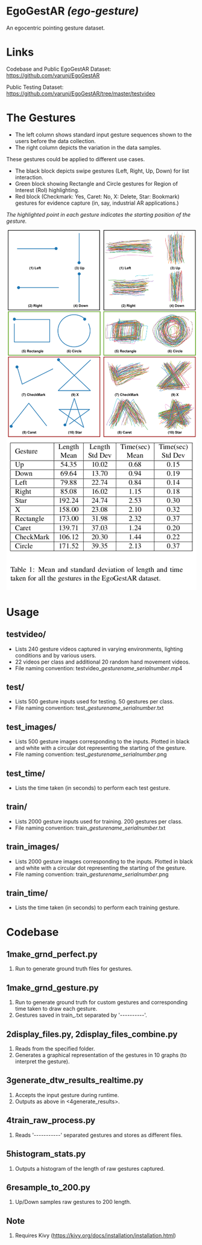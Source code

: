 # **EgoGestAR** *(ego-gesture)*
An egocentric pointing gesture dataset.

# Links
Codebase and Public EgoGestAR Dataset: https://github.com/varunj/EgoGestAR

Public Testing Dataset: https://github.com/varunj/EgoGestAR/tree/master/testvideo


# The Gestures
- The left column shows standard input gesture sequences shown to the users before the data collection.
- The right column depicts the variation in the data samples.

These gestures could be applied to different use cases. 
- The black block depicts swipe gestures (Left, Right, Up, Down) for list interaction.
- Green block showing Rectangle and Circle gestures for Region of Interest (RoI) highlighting.
- Red block (Checkmark: Yes, Caret: No, X: Delete, Star: Bookmark) gestures for evidence capture (in, say, industrial AR applications.)


*The highlighted point in each gesture indicates the starting position of the gesture.*

![](https://github.com/varunj/EgoGestAR/blob/master/ztemp_cvpreccv_webpage/pointgestar_img/fig4_fig5.png)
![](https://github.com/varunj/EgoGestAR/blob/master/z_stats_and_images/table1_stats.png)


# Usage

## testvideo/
- Lists 240 gesture videos captured in varying environments, lighting conditions and by various users. 
- 22 videos per class and additional 20 random hand movement videos.
- File naming convention: testvideo\_*gesturename*\_*serialnumber*.mp4 

## test/
- Lists 500 gesture inputs used for testing. 50 gestures per class.
- File naming convention: test\_*gesturename*\_*serialnumber*.txt 

## test_images/
- Lists 500 gesture images corresponding to the inputs. Plotted in black and white with a circular dot representing the starting of the gesture. 
- File naming convention: test\_*gesturename*\_*serialnumber*.png

## test_time/
- Lists the time taken (in seconds) to perform each test gesture.

## train/
- Lists 2000 gesture inputs used for training. 200 gestures per class.
- File naming convention: train\_*gesturename*\_*serialnumber*.txt 

## train_images/
- Lists 2000 gesture images corresponding to the inputs. Plotted in black and white with a circular dot representing the starting of the gesture. 
- File naming convention: train\_*gesturename*\_*serialnumber*.png 

## train_time/
- Lists the time taken (in seconds) to perform each training gesture.


# Codebase

## 1make_grnd_perfect.py
1. Run to generate ground truth files for gestures.

## 1make_grnd_gesture.py
1. Run to generate ground truth for custom gestures and corresponding time taken to draw each gesture.
2. Gestures saved in train_.txt separated by '----------'.

## 2display_files.py, 2display_files_combine.py
1. Reads from the specified folder.
2. Generates a graphical representation of the gestures in 10 graphs (to interpret the gesture).

## 3generate_dtw_results_realtime.py
1. Accepts the input gesture during runtime.
2. Outputs as above in <4generate_results>.

## 4train_raw_process.py
1. Reads '-----------' separated gestures and stores as different files.

## 5histogram_stats.py
1. Outputs a histogram of the length of raw gestures captured.

## 6resample_to_200.py
1. Up/Down samples raw gestures to 200 length.

## Note
1. Requires Kivy (https://kivy.org/docs/installation/installation.html)
